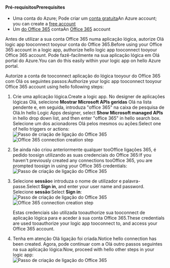#### <a name="prerequisites"></a><span data-ttu-id="34d12-101">Pré-requisitos</span><span class="sxs-lookup"><span data-stu-id="34d12-101">Prerequisites</span></span>
* <span data-ttu-id="34d12-102">Uma conta do Azure; Pode criar um [conta gratuita](https://azure.microsoft.com/free)</span><span class="sxs-lookup"><span data-stu-id="34d12-102">An Azure account; you can create a [free account](https://azure.microsoft.com/free)</span></span>
* <span data-ttu-id="34d12-103">Um [do Office 365](https://office365.com) conta</span><span class="sxs-lookup"><span data-stu-id="34d12-103">An [Office 365](https://office365.com) account</span></span>  

<span data-ttu-id="34d12-104">Antes de utilizar a sua conta Office 365 numa aplicação lógica, autorize Olá logic app tooconnect tooyour conta do Office 365.</span><span class="sxs-lookup"><span data-stu-id="34d12-104">Before using your Office 365 account in a logic app, authorize hello logic app tooconnect tooyour Office 365 account.</span></span> <span data-ttu-id="34d12-105">Pode fazê-facilmente na sua aplicação lógica em Olá portal do Azure.</span><span class="sxs-lookup"><span data-stu-id="34d12-105">You can do this easily within your logic app on hello Azure portal.</span></span>  

<span data-ttu-id="34d12-106">Autorize a conta de tooconnect aplicação do lógica tooyour do Office 365 com Olá os seguintes passos:</span><span class="sxs-lookup"><span data-stu-id="34d12-106">Authorize your logic app tooconnect tooyour Office 365 account using hello following steps:</span></span>

1. <span data-ttu-id="34d12-107">Crie uma aplicação lógica.</span><span class="sxs-lookup"><span data-stu-id="34d12-107">Create a logic app.</span></span> <span data-ttu-id="34d12-108">No designer de aplicações lógicas Olá, selecione **Mostrar Microsoft APIs geridas** Olá na lista pendente e, em seguida, introduza "office 365" na caixa de pesquisa de Olá.</span><span class="sxs-lookup"><span data-stu-id="34d12-108">In hello Logic Apps designer, select **Show Microsoft managed APIs** in hello drop down list, and then enter "office 365" in hello search box.</span></span> <span data-ttu-id="34d12-109">Selecione um dos acionadores Olá pelos mesmos ou ações:</span><span class="sxs-lookup"><span data-stu-id="34d12-109">Select one of hello triggers or actions:</span></span>  
    <span data-ttu-id="34d12-110">![Passo de criação de ligação do Office 365](./media/connectors-create-api-office365-outlook/office365-sendemail.png)</span><span class="sxs-lookup"><span data-stu-id="34d12-110">![Office 365 connection creation step](./media/connectors-create-api-office365-outlook/office365-sendemail.png)</span></span>  
2. <span data-ttu-id="34d12-111">Se ainda não criou anteriormente qualquer tooOffice ligações 365, é pedido toosign utilizando as suas credenciais do Office 365:</span><span class="sxs-lookup"><span data-stu-id="34d12-111">If you haven't previously created any connections tooOffice 365, you are prompted toosign in using your Office 365 credentials:</span></span>  
    ![Passo de criação de ligação do Office 365](./media/connectors-create-api-office365-outlook/office365-signin.png)  
3. <span data-ttu-id="34d12-113">Selecione **sessão**e introduza o nome de utilizador e palavra-passe.</span><span class="sxs-lookup"><span data-stu-id="34d12-113">Select **Sign in**, and enter your user name and password.</span></span> <span data-ttu-id="34d12-114">Selecione **sessão**:</span><span class="sxs-lookup"><span data-stu-id="34d12-114">Select **Sign in**:</span></span>  
    <span data-ttu-id="34d12-115">![Passo de criação de ligação do Office 365](./media/connectors-create-api-office365-outlook/office365-usernamepassword.png)</span><span class="sxs-lookup"><span data-stu-id="34d12-115">![Office 365 connection creation step](./media/connectors-create-api-office365-outlook/office365-usernamepassword.png)</span></span>
   
    <span data-ttu-id="34d12-116">Estas credenciais são utilizada tooauthorize sua tooconnect de aplicação lógica para e aceder à sua conta Office 365.</span><span class="sxs-lookup"><span data-stu-id="34d12-116">These credentials are used tooauthorize your logic app tooconnect to, and access your Office 365 account.</span></span> 
4. <span data-ttu-id="34d12-117">Tenha em atenção Olá ligação foi criada.</span><span class="sxs-lookup"><span data-stu-id="34d12-117">Notice hello connection has been created.</span></span> <span data-ttu-id="34d12-118">Agora, pode continuar com a Olá outro passos seguintes na sua aplicação lógica:</span><span class="sxs-lookup"><span data-stu-id="34d12-118">Now, proceed with hello other steps in your logic app:</span></span>   
    ![Passo de criação de ligação do Office 365](./media/connectors-create-api-office365-outlook/office365-sendemailproperties.png)  

